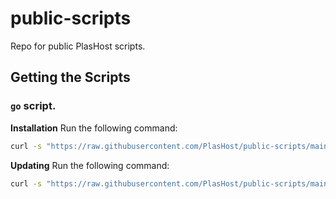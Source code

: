 # public-scripts
Repo for public PlasHost scripts.

## Getting the Scripts
### `go` script.
**Installation**
Run the following command:
```bash
curl -s "https://raw.githubusercontent.com/PlasHost/public-scripts/main/helpful.sh" | bash -s -- i
```
**Updating**
Run the following command:
```bash
curl -s "https://raw.githubusercontent.com/PlasHost/public-scripts/main/helpful.sh" | bash -s -- u
```
